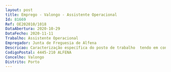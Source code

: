 ```yaml
--- 
layout: post
title: Emprego - Valongo - Assistente Operacional
Id: 81669
Ref: OE202010/1018
DataAbertura: 2020-10-29
DataFecho: 2020-11-11
Trabalho: Assistente Operacional
Empregador: Junta de Freguesia de Alfena
Descricao: Caracterização específica do posto de trabalho  tendo em conta as atribuições, competências e atividades da Junta de Freguesia de Alfena, desenvolve tarefas inerentes às funções de motorista de transportes coletivos  conduz autocarros de transporte de passageiros, segundo percursos preestabelecidos, atendendo, designadamente, à segurança e comodidade daqueles  assegura o bom estado de funcionamento do veículo  quando necessário conduz outras viaturas ligeiras ou pesadas.
CodigoPostal: 4445-210 ALFENA
Concelho: Valongo
Distrito: Porto
--- 
```

